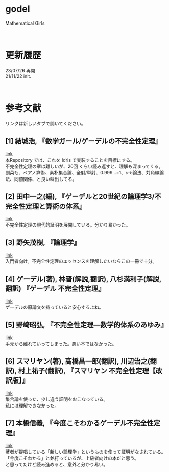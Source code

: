 # godel
Mathematical Girls

<br />

# 更新履歴
23/07/26 再開  
21/11/22 init.  

<br />

# 参考文献
リンクは新しいタブで開いてください。  
## [1] 結城浩, 『数学ガール/ゲーデルの不完全性定理』  
[link](https://www.amazon.co.jp/%E6%95%B0%E5%AD%A6%E3%82%AC%E3%83%BC%E3%83%AB-%E3%82%B2%E3%83%BC%E3%83%87%E3%83%AB%E3%81%AE%E4%B8%8D%E5%AE%8C%E5%85%A8%E6%80%A7%E5%AE%9A%E7%90%86-%E6%95%B0%E5%AD%A6%E3%82%AC%E3%83%BC%E3%83%AB%E3%82%B7%E3%83%AA%E3%83%BC%E3%82%BA-3-%E7%B5%90%E5%9F%8E/dp/4797352965)  
本Repository では、これを Idris で実装することを目標にする。  
不完全性定理の章は難しいが、20回 くらい読み返すと、理解も深まってくる。  
副菜も、ペアノ算術、素朴集合論、全射/単射、0.999...=1、ε-δ論法、対角線論法、同値関係、と良い味出してる。  

## [2] 田中一之(編), 『ゲーデルと20世紀の論理学3/不完全性定理と算術の体系』  
[link](https://www.amazon.co.jp/%E3%82%B2%E3%83%BC%E3%83%87%E3%83%AB%E3%81%A820%E4%B8%96%E7%B4%80%E3%81%AE%E8%AB%96%E7%90%86%E5%AD%A6-3-%E4%B8%8D%E5%AE%8C%E5%85%A8%E6%80%A7%E5%AE%9A%E7%90%86%E3%81%A8%E7%AE%97%E8%A1%93%E3%81%AE%E4%BD%93%E7%B3%BB-%E7%94%B0%E4%B8%AD-%E4%B8%80%E4%B9%8B/dp/4130640976)  
不完全性定理の現代的証明を展開している。分かり易かった。  

## [3] 野矢茂樹, 『論理学』  
[link](https://www.amazon.co.jp/%E8%AB%96%E7%90%86%E5%AD%A6-%E9%87%8E%E7%9F%A2-%E8%8C%82%E6%A8%B9/dp/4130120530)  
入門者向け。不完全性定理のエッセンスを理解したいならこの一冊で十分。  

## [4] ゲーデル(著), 林晋(解説,翻訳), 八杉満利子(解説,翻訳) 『ゲーデル 不完全性定理』  
[link](https://www.amazon.co.jp/%E3%82%B2%E3%83%BC%E3%83%87%E3%83%AB-%E4%B8%8D%E5%AE%8C%E5%85%A8%E6%80%A7%E5%AE%9A%E7%90%86-%E5%B2%A9%E6%B3%A2%E6%96%87%E5%BA%AB/dp/4003394410)  
ゲーデルの原論文を持っていると安心するよね。  

## [5] 野崎昭弘, 『不完全性定理―数学的体系のあゆみ』  
[link](https://www.amazon.co.jp/%E4%B8%8D%E5%AE%8C%E5%85%A8%E6%80%A7%E5%AE%9A%E7%90%86%E2%80%95%E6%95%B0%E5%AD%A6%E7%9A%84%E4%BD%93%E7%B3%BB%E3%81%AE%E3%81%82%E3%82%86%E3%81%BF-%E3%81%A1%E3%81%8F%E3%81%BE%E5%AD%A6%E8%8A%B8%E6%96%87%E5%BA%AB-%E9%87%8E%E5%B4%8E-%E6%98%AD%E5%BC%98/dp/4480089888)  
手元から離れていってしまった。悪い本ではなかった。

## [6] スマリヤン(著), 高橋昌一郎(翻訳), 川辺治之(翻訳), 村上祐子(翻訳), 『スマリヤン 不完全性定理【改訳版】』  
[link](https://www.amazon.co.jp/%E3%82%B9%E3%83%9E%E3%83%AA%E3%83%A4%E3%83%B3-%E4%B8%8D%E5%AE%8C%E5%85%A8%E6%80%A7%E5%AE%9A%E7%90%86%E3%80%90%E6%94%B9%E8%A8%B3%E7%89%88%E3%80%91-Raymond-Smullyan/dp/462130478X)  
集合論を使った、少し違う証明をおこなっている。  
私には理解できなかった。  

## [7] 本橋信義, 『今度こそわかるゲーデル不完全性定理』  
[link](https://www.amazon.co.jp/%E4%BB%8A%E5%BA%A6%E3%81%93%E3%81%9D%E3%82%8F%E3%81%8B%E3%82%8B%E3%82%B2%E3%83%BC%E3%83%87%E3%83%AB%E4%B8%8D%E5%AE%8C%E5%85%A8%E6%80%A7%E5%AE%9A%E7%90%86-%E4%BB%8A%E5%BA%A6%E3%81%93%E3%81%9D%E3%82%8F%E3%81%8B%E3%82%8B%E3%82%B7%E3%83%AA%E3%83%BC%E3%82%BA-%E6%9C%AC%E6%A9%8B-%E4%BF%A1%E7%BE%A9/dp/4061565060)  
著者が提唱している「新しい論理学」というものを使って証明がなされている。  
「今度こそわかる」と銘打っているが、上級者向けの本だと思う。  
と思ってたけど読み進めると、意外と分かり易い。  

<br />
